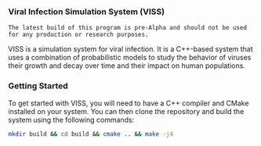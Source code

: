 ### Viral Infection Simulation System (VISS)

```
The latest build of this program is pre-Alpha and should not be used for any production or research purposes.
```

VISS is a simulation system for viral infection. It is a C++-based system that uses a combination of probabilistic models to study the behavior of viruses their growth and decay over time and their impact on human populations.

### Getting Started

To get started with VISS, you will need to have a C++ compiler and CMake installed on your system. You can then clone the repository and build the system using the following commands:

```bash
mkdir build && cd build && cmake .. && make -j4
```
